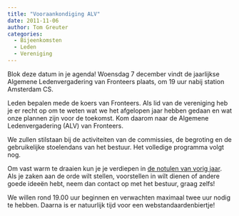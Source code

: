 ```yaml
---
title: "Vooraankondiging ALV"
date: 2011-11-06
author: Tom Greuter
categories: 
  - Bijeenkomsten
  - Leden
  - Vereniging
---
```

Blok deze datum in je agenda! Woensdag 7 december vindt de jaarlijkse Algemene Ledenvergadering van Fronteers plaats, om 19 uur nabij station Amsterdam CS.

Leden bepalen mede de koers van Fronteers. Als lid van de vereniging heb je er recht op om te weten wat we het afgelopen jaar hebben gedaan en wat onze plannen zijn voor de toekomst. Kom daarom naar de Algemene Ledenvergadering (ALV) van Fronteers.

We zullen stilstaan bij de activiteiten van de commissies, de begroting en de gebruikelijke stoelendans van het bestuur. Het volledige programma volgt nog.

Om vast warm te draaien kun je je verdiepen in [de notulen van vorig jaar](/vereniging/bestuur/notulen/24-11-10). Als je zaken aan de orde wilt stellen, voorstellen in wilt dienen of andere goede ideeën hebt, neem dan contact op met het bestuur, graag zelfs!

We willen rond 19.00 uur beginnen en verwachten maximaal twee uur nodig te hebben. Daarna is er natuurlijk tijd voor een webstandaardenbiertje!
